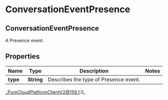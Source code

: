 # ConversationEventPresence

## ConversationEventPresence
A Presence event.

## Properties

|Name | Type | Description | Notes|
|------------ | ------------- | ------------- | -------------|
| **type** | **String** | Describes the type of Presence event. | |



_PureCloudPlatformClientV2@159.1.0_

